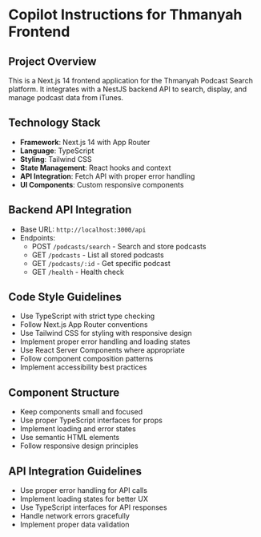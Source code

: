 # Copilot Instructions for Thmanyah Frontend

<!-- Use this file to provide workspace-specific custom instructions to Copilot. For more details, visit https://code.visualstudio.com/docs/copilot/copilot-customization#_use-a-githubcopilotinstructionsmd-file -->

## Project Overview
This is a Next.js 14 frontend application for the Thmanyah Podcast Search platform. It integrates with a NestJS backend API to search, display, and manage podcast data from iTunes.

## Technology Stack
- **Framework**: Next.js 14 with App Router
- **Language**: TypeScript
- **Styling**: Tailwind CSS
- **State Management**: React hooks and context
- **API Integration**: Fetch API with proper error handling
- **UI Components**: Custom responsive components

## Backend API Integration
- Base URL: `http://localhost:3000/api`
- Endpoints:
  - POST `/podcasts/search` - Search and store podcasts
  - GET `/podcasts` - List all stored podcasts
  - GET `/podcasts/:id` - Get specific podcast
  - GET `/health` - Health check

## Code Style Guidelines
- Use TypeScript with strict type checking
- Follow Next.js App Router conventions
- Use Tailwind CSS for styling with responsive design
- Implement proper error handling and loading states
- Use React Server Components where appropriate
- Follow component composition patterns
- Implement accessibility best practices

## Component Structure
- Keep components small and focused
- Use proper TypeScript interfaces for props
- Implement loading and error states
- Use semantic HTML elements
- Follow responsive design principles

## API Integration Guidelines
- Use proper error handling for API calls
- Implement loading states for better UX
- Use TypeScript interfaces for API responses
- Handle network errors gracefully
- Implement proper data validation
